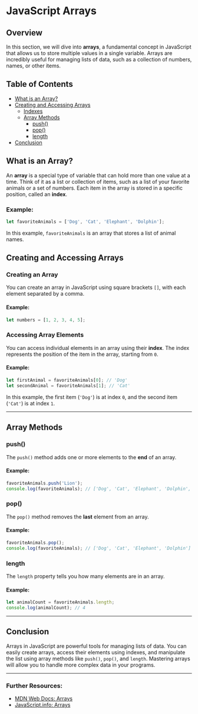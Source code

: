 # JavaScript Arrays

## Overview
In this section, we will dive into **arrays**, a fundamental concept in JavaScript that allows us to store multiple values in a single variable. Arrays are incredibly useful for managing lists of data, such as a collection of numbers, names, or other items.

## Table of Contents

- [What is an Array?](#what-is-an-array)
- [Creating and Accessing Arrays](#creating-and-accessing-arrays)
  - [Indexes](#indexes)
  - [Array Methods](#array-methods)
    - [push()](#push)
    - [pop()](#pop)
    - [length](#length)
- [Conclusion](#conclusion)

## What is an Array?
An **array** is a special type of variable that can hold more than one value at a time. Think of it as a list or collection of items, such as a list of your favorite animals or a set of numbers. Each item in the array is stored in a specific position, called an **index**.

### Example:
```javascript
let favoriteAnimals = ['Dog', 'Cat', 'Elephant', 'Dolphin'];
```

In this example, `favoriteAnimals` is an array that stores a list of animal names.

## Creating and Accessing Arrays

### Creating an Array
You can create an array in JavaScript using square brackets `[]`, with each element separated by a comma.

#### Example:
```javascript
let numbers = [1, 2, 3, 4, 5];
```

### Accessing Array Elements
You can access individual elements in an array using their **index**. The index represents the position of the item in the array, starting from `0`.

#### Example:
```javascript
let firstAnimal = favoriteAnimals[0]; // 'Dog'
let secondAnimal = favoriteAnimals[1]; // 'Cat'
```

In this example, the first item (`'Dog'`) is at index `0`, and the second item (`'Cat'`) is at index `1`.

---

## Array Methods

### push()
The `push()` method adds one or more elements to the **end** of an array.

#### Example:
```javascript
favoriteAnimals.push('Lion');
console.log(favoriteAnimals); // ['Dog', 'Cat', 'Elephant', 'Dolphin', 'Lion']
```

### pop()
The `pop()` method removes the **last** element from an array.

#### Example:
```javascript
favoriteAnimals.pop();
console.log(favoriteAnimals); // ['Dog', 'Cat', 'Elephant', 'Dolphin']
```

### length
The `length` property tells you how many elements are in an array.

#### Example:
```javascript
let animalCount = favoriteAnimals.length;
console.log(animalCount); // 4
```

---

## Conclusion
Arrays in JavaScript are powerful tools for managing lists of data. You can easily create arrays, access their elements using indexes, and manipulate the list using array methods like `push()`, `pop()`, and `length`. Mastering arrays will allow you to handle more complex data in your programs.

---

### Further Resources:
- [MDN Web Docs: Arrays](https://developer.mozilla.org/en-US/docs/Web/JavaScript/Reference/Global_Objects/Array)
- [JavaScript.info: Arrays](https://javascript.info/array)


